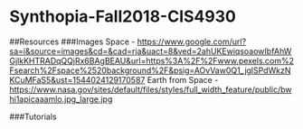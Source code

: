 # Synthopia-Fall2018-CIS4930

##Resources
###Images
Space - https://www.google.com/url?sa=i&source=images&cd=&cad=rja&uact=8&ved=2ahUKEwiqsoaowIbfAhWGjlkKHTRADqQQjRx6BAgBEAU&url=https%3A%2F%2Fwww.pexels.com%2Fsearch%2Fspace%2520background%2F&psig=AOvVaw0Q1_jglSPdWkzNKCuMFaS5&ust=1544024129170587
Earth from Space - https://www.nasa.gov/sites/default/files/styles/full_width_feature/public/bwhi1apicaaamlo.jpg_large.jpg

###Tutorials

